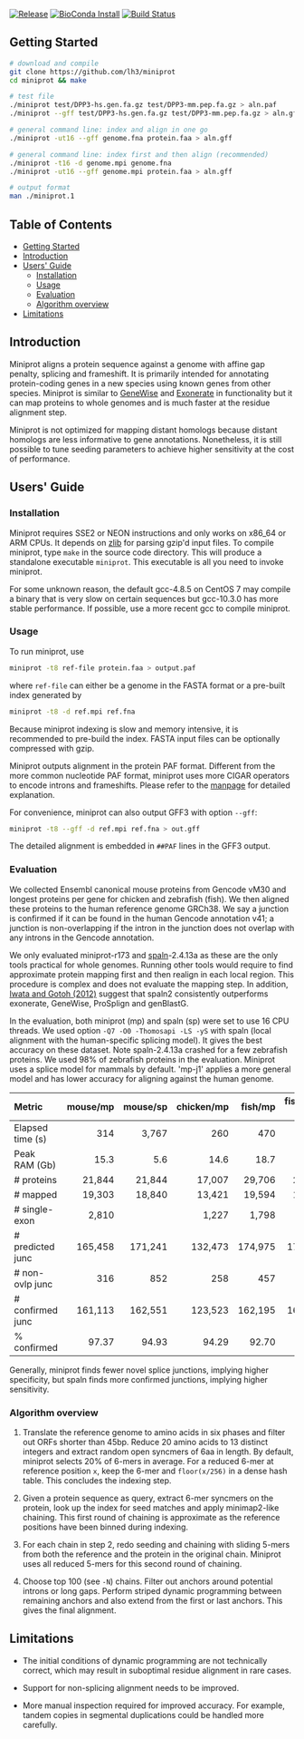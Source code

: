 [![Release](https://img.shields.io/github/v/release/lh3/miniprot)](https://github.com/lh3/miniprot/releases)
[![BioConda Install](https://img.shields.io/conda/dn/bioconda/miniprot.svg?style=flag&label=BioConda%20install)](https://anaconda.org/bioconda/miniprot)
[![Build Status](https://github.com/lh3/miniprot/actions/workflows/ci.yaml/badge.svg)](https://github.com/lh3/miniprot/actions)
## <a name="started"></a>Getting Started
```sh
# download and compile
git clone https://github.com/lh3/miniprot
cd miniprot && make

# test file
./miniprot test/DPP3-hs.gen.fa.gz test/DPP3-mm.pep.fa.gz > aln.paf        # PAF output
./miniprot --gff test/DPP3-hs.gen.fa.gz test/DPP3-mm.pep.fa.gz > aln.gff  # GFF3+PAF output

# general command line: index and align in one go
./miniprot -ut16 --gff genome.fna protein.faa > aln.gff

# general command line: index first and then align (recommended)
./miniprot -t16 -d genome.mpi genome.fna
./miniprot -ut16 --gff genome.mpi protein.faa > aln.gff

# output format
man ./miniprot.1
```

## Table of Contents

- [Getting Started](#started)
- [Introduction](#intro)
- [Users' Guide](#uguide)
  - [Installation](#install)
  - [Usage](#usage)
  - [Evaluation](#eval)
  - [Algorithm overview](#algo)
- [Limitations](#limit)

## <a name="intro"></a>Introduction

Miniprot aligns a protein sequence against a genome with affine gap penalty,
splicing and frameshift. It is primarily intended for annotating protein-coding
genes in a new species using known genes from other species. Miniprot is
similar to [GeneWise][genewise] and [Exonerate][exonerate] in functionality but
it can map proteins to whole genomes and is much faster at the residue
alignment step.

Miniprot is not optimized for mapping distant homologs because distant homologs
are less informative to gene annotations. Nonetheless, it is still possible to
tune seeding parameters to achieve higher sensitivity at the cost of
performance.

## <a name="uguide"></a>Users' Guide

### <a name="install"></a>Installation

Miniprot requires SSE2 or NEON instructions and only works on x86\_64 or ARM
CPUs. It depends on [zlib][zlib] for parsing gzip'd input files. To compile
miniprot, type `make` in the source code directory. This will produce a
standalone executable `miniprot`. This executable is all you need to invoke
miniprot.

For some unknown reason, the default gcc-4.8.5 on CentOS 7 may compile a binary
that is very slow on certain sequences but gcc-10.3.0 has more stable
performance. If possible, use a more recent gcc to compile miniprot.

### <a name="usage"></a>Usage

To run miniprot, use
```sh
miniprot -t8 ref-file protein.faa > output.paf
```
where `ref-file` can either be a genome in the FASTA format or a pre-built
index generated by
```sh
miniprot -t8 -d ref.mpi ref.fna
```
Because miniprot indexing is slow and memory intensive, it is recommended to
pre-build the index. FASTA input files can be optionally compressed with gzip.

Miniprot outputs alignment in the protein PAF format. Different from the more
common nucleotide PAF format, miniprot uses more CIGAR operators to encode
introns and frameshifts. Please refer to the [manpage][manpage] for detailed explanation.

For convenience, miniprot can also output GFF3 with option `--gff`:
```sh
miniprot -t8 --gff -d ref.mpi ref.fna > out.gff
```
The detailed alignment is embedded in `##PAF` lines in the GFF3 output.

### <a name="eval"></a>Evaluation

We collected Ensembl canonical mouse proteins from Gencode vM30 and longest
proteins per gene for chicken and zebrafish (fish). We then aligned these proteins to
the human reference genome GRCh38. We say a junction is confirmed if it can be
found in the human Gencode annotation v41; a junction is non-overlapping if the
intron in the junction does not overlap with any introns in the Gencode
annotation.

We only evaluated miniprot-r173 and [spaln][spaln]-2.4.13a as these are the
only tools practical for whole genomes. Running other tools would require to
find approximate protein mapping first and then realign in each local region.
This procedure is complex and does not evaluate the mapping step. In addition,
[Iwata and Gotoh (2012)][spaln2] suggest that spaln2 consistently outperforms
exonerate, GeneWise, ProSplign and genBlastG.

In the evaluation, both miniprot (mp) and spaln (sp) were set to use 16 CPU
threads. We used option `-Q7 -O0 -Thomosapi -LS -yS` with spaln (local
alignment with the human-specific splicing model). It gives the best accuracy
on these dataset. Note spaln-2.4.13a crashed for a few zebrafish proteins. We
used 98% of zebrafish proteins in the evaluation. Miniprot uses a splice model
for mammals by default. 'mp-j1' applies a more general model and has lower
accuracy for aligning against the human genome.

|Metric          |mouse/mp |mouse/sp |chicken/mp| fish/mp|fish/mp-j1|  fish/sp|
|:---------------|--------:|--------:|--------:|--------:|---------:|--------:|
|Elapsed time (s)|     314 |   3,767 |     260 |     470 |      475 |   12703 |
|Peak RAM (Gb)   |    15.3 |     5.6 |    14.6 |    18.7 |     18.9 |     5.5 |
|# proteins      |  21,844 |  21,844 |  17,007 |  29,706 |   29,706 |  29,706 |
|# mapped        |  19,303 |  18,840 |  13,421 |  19,594 |   19,594 |  17,491 |
|# single-exon   |   2,810 |         |   1,227 |   1,798 |    1,667 |         |
|# predicted junc| 165,458 | 171,241 | 132,473 | 174,975 |  177,995 | 180,117 |
|# non-ovlp junc |     316 |     852 |     258 |     457 |      737 |   1,391 |
|# confirmed junc| 161,113 | 162,551 | 123,523 | 162,195 |  161,225 | 162,757 |
|% confirmed     |   97.37 |   94.93 |   94.29 |   92.70 |    90.58 |   90.36 |

Generally, miniprot finds fewer novel splice junctions, implying higher
specificity, but spaln finds more confirmed junctions, implying higher
sensitivity.

### <a name="algo"></a>Algorithm overview

1. Translate the reference genome to amino acids in six phases and filter out
   ORFs shorter than 45bp. Reduce 20 amino acids to 13 distinct integers and
   extract random open syncmers of 6aa in length. By default, miniprot selects
   20% of 6-mers in average. For a reduced 6-mer at reference position `x`,
   keep the 6-mer and `floor(x/256)` in a dense hash table. This concludes the
   indexing step.

2. Given a protein sequence as query, extract 6-mer syncmers on the protein,
   look up the index for seed matches and apply minimap2-like chaining. This
   first round of chaining is approximate as the reference positions have been
   binned during indexing.

3. For each chain in step 2, redo seeding and chaining with sliding 5-mers from
   both the reference and the protein in the original chain. Miniprot uses all
   reduced 5-mers for this second round of chaining.

4. Choose top 100 (see `-N`) chains. Filter out anchors around potential
   introns or long gaps. Perform striped dynamic programming between remaining
   anchors and also extend from the first or last anchors. This gives the final
   alignment.

## <a name="limit"></a>Limitations

* The initial conditions of dynamic programming are not technically correct,
  which may result in suboptimal residue alignment in rare cases.

* Support for non-splicing alignment needs to be improved.

* More manual inspection required for improved accuracy. For example, tandem
  copies in segmental duplications could be handled more carefully.

[exonerate]: https://pubmed.ncbi.nlm.nih.gov/15713233/
[genewise]: https://pubmed.ncbi.nlm.nih.gov/15123596/
[zlib]: https://zlib.net
[paftools]: https://github.com/lh3/minimap2/blob/master/misc/paftools.js
[minimap2]: https://github.com/lh3/minimap2
[spaln]: https://github.com/ogotoh/spaln
[spaln2]: https://pubmed.ncbi.nlm.nih.gov/22848105/
[manpage]: https://lh3.github.io/miniprot/miniprot.html
